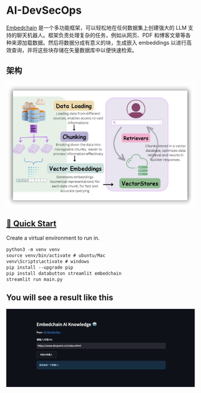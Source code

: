 # AI-DevSecOps

[Embedchain](https://embedchain.ai/) 是一个多功能框架，可以轻松地在任何数据集上创建强大的 LLM 支持的聊天机器人。框架负责处理复杂的任务，例如从网页、PDF 和博客文章等各种来源加载数据。然后将数据分成有意义的块，生成嵌入 embeddings 以进行高效查询，并将这些块存储在矢量数据库中以便快速检索。

## 架构

![cover](./images/embedchain.jpg)

## <a id="quick-start" href="#quick-start">🚀 Quick Start</a>

Create a virtual environment to run in.

```
python3 -m venv venv
source venv/bin/activate # ubuntu/Mac
venv\Scripts\activate # windows
pip install --upgrade pip
pip install databutton streamlit embedchain
streamlit run main.py
```

## You will see a result like this

![cover](./images/cover.jpg)
